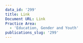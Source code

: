 ```yaml
---
data_id: '299'
title: Link
Document URL: Link
Practice Area:
  - 'Education, Gender and Youth'
publications_slug: '299'
---
```


